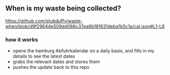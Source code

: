 ## When is my waste being collected?
  https://github.com/stubduffy/waste-when/blob/d9f29644e509dd086c37ea6b181631deba1b5c1a/cal.json#L1-L6
  
  ### how it works
  - opens the hamburg Abfuhrkalendar on a daily basis, and fills in my details to see the latest dates
  - grabs the relevant dates and stores them
  - pushes the update back to this repo
  
